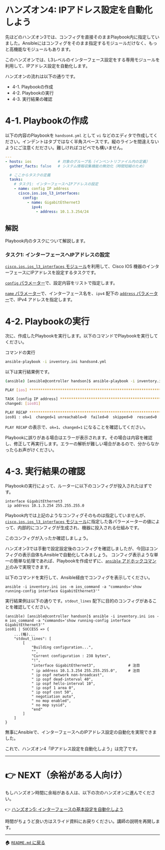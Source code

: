 # ハンズオン4: IPアドレス設定を自動化しよう

先ほどのハンズオン3では、コンフィグを直接そのままPlaybook内に指定していました。Ansibleにはコンフィグをそのまま指定するモジュールだけなく、もっと高機能なモジュールもあります。

このハンズオンでは、L3レベルのインターフェース設定をする専用モジュールを利用して、IPアドレス設定を自動化します。

ハンズオンの流れは以下の通りです。

- 4-1. Playbookの作成
- 4-2. Playbookの実行
- 4-3. 実行結果の確認

# 4-1. Playbookの作成

以下の内容のPlaybookを `handson4.yml` として `vi` などのエディタで作成してください。インデントはタブではなく半角スペースです。縦のラインを間違えないようにご注意くだださい。難しければコピペでも構いません。

```yaml
---
- hosts: ios            # 対象のグループ名（インベントリファイル内の定義）
  gather_facts: false   # システム情報収集機能の無効化（時間短縮のため）

  # ここからタスクの定義
  tasks:
    # タスク1: インターフェースへIPアドレスの設定
    - name: config IP address
      cisco.ios.ios_l3_interfaces:
        config:
          - name: GigabitEthernet3
            ipv4:
              - address: 10.1.3.254/24
```

## 解説

Playbook内のタスクについて解説します。

### タスク1: インターフェースへIPアドレスの設定

[`cisco.ios.ios_l3_interfaces` モジュール](https://docs.ansible.com/ansible/latest/collections/cisco/ios/ios_l3_interfaces_module.html)を利用して、Cisco IOS 機器のインターフェースにIPアドレスを設定するタスクです。

[`config` パラメーター](https://docs.ansible.com/ansible/latest/collections/cisco/ios/ios_l3_interfaces_module.html#parameter-config)で、設定内容をリストで指定します。

[`name` パラメーター](https://docs.ansible.com/ansible/latest/collections/cisco/ios/ios_l3_interfaces_module.html#parameter-config/name)で、インターフェース名を、`ipv4` 配下の [`address` パラメーター](https://docs.ansible.com/ansible/latest/collections/cisco/ios/ios_l3_interfaces_module.html#parameter-config/ipv4/address)で、IPv4 アドレスを指定します。


# 4-2. Playbookの実行

次に、作成したPlaybookを実行します。以下のコマンドでPlaybookを実行してください。

コマンドの実行
```bash
ansible-playbook -i inventory.ini handson4.yml
```

以下は実行結果例です。

```bash
(ansible) [ansible@controller handson]$ ansible-playbook -i inventory.ini handson4.yml

PLAY [ios] *********************************************************************

TASK [config IP address] *******************************************************
changed: [ios01]

PLAY RECAP *********************************************************************
ios01 : ok=1  changed=1 unreachable=0  failed=0  skipped=0  rescued=0  ignored=0   
```

`PLAY RECAP` の表示で、`ok=1`、`changed=1` になることを確認してください。

Playbookに誤りがある場合はエラーが表示されます。その場合は内容を確認し、修正して再実行します。エラーの解析が難しい場合があるので、分からなかったらお声がけください。


# 4-3. 実行結果の確認

Playbookの実行によって、ルーターに以下のコンフィグが投入されたはずです。

```
interface GigabitEthernet3
 ip address 10.1.3.254 255.255.255.0
```

Playbook内では上記のようなコンフィグそのものは指定していませんが、[`cisco.ios.ios_l3_interfaces` モジュール](https://docs.ansible.com/ansible/latest/collections/cisco/ios/ios_l3_interfaces_module.html)に指定した各パラーメーターの値によって、内部的にコンフィグが生成され、機器に投入される仕組みです。

このコンフィグが入ったか確認しましょう。

ハンズオン3では手動で設定設定後のコンフィグを確認しましたが、今回はコンフィグの表示自体もAnsibleで自動化してみましょう。
コンフィグ表示ような単一の簡単な処理であれば、Playbookを作成せずに、[`ansible` アドホックコマンド](https://docs.ansible.com/ansible/latest/user_guide/intro_adhoc.html)のみで実現できます。

以下のコマンドを実行して、Ansible経由でコンフィグを表示してください。

```
ansible -i inventory.ini ios -m ios_command -a "commands='show running-config interface GigabitEthernet3'"
```

実行結果例は以下の通りです。`stdout_lines` 配下に目的のコンフィグがあることを確認してください。

```
(ansible) [ansible@controller handson]$ ansible -i inventory.ini ios -m ios_command -a "commands='show running-config interface GigabitEthernet3'"
ios01 | SUCCESS => {
    ...(略)...
    "stdout_lines": [
        [
            "Building configuration...",
            "",
            "Current configuration : 238 bytes",
            "!",
            "interface GigabitEthernet3",               # 注目
            " ip address 10.1.3.254 255.255.255.0",     # 注目
            " ip ospf network non-broadcast",
            " ip ospf dead-interval 40",
            " ip ospf hello-interval 10",
            " ip ospf 1 area 0",
            " ip ospf cost 50",
            " negotiation auto",
            " no mop enabled",
            " no mop sysid",
            "end"
        ]
    ]
}
```


無事にAnsibleで、インターフェースへのIPアドレス設定の自動化を実現できました。

これで、ハンズオン4「IPアドレス設定を自動化しよう」は完了です。

---

# 👉 NEXT（余裕がある人向け）

もしハンズオン時間に余裕がある人は、以下の次のハンズオンに進んでください。

👉 [ハンズオン5: インターフェースの基本設定を自動化しよう](./handson5.md)

時間がちょうど良い方はスライド資料にお戻りください。講師の説明を再開します。

---

🏠 [`README.md` に戻る](../README.md)